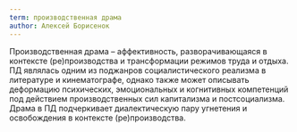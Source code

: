 ```yaml
---
term: производственная драма
author: Алексей Борисенок
---
```

Производственная драма – аффективность, разворачивающаяся в контексте (ре)производства и трансформации режимов труда и отдыха. ПД являлась одним из поджанров социалистического реализма в литературе и кинематографе, однако также может описывать деформацию психических, эмоциональных и когнитивных компетенций под действием производственных сил капитализма и постсоциализма. Драма в ПД подчеркивает диалектическую пару угнетения и освобождения в контексте (ре)производства.